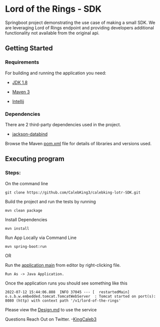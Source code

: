 # Lord of the Rings - SDK

Springboot project demonstrating the use case of making a small SDK. We are leveraging Lord of Rings endpoint and
providing developers additional functionality not available from the original api.

## Getting Started

### Requirements
For building and running the application you need:

* [JDK 1.8](https://www.oracle.com/java/technologies/downloads/#java8)

* [Maven 3](https://maven.apache.org/)

* [Intellij](https://www.jetbrains.com)

### Dependencies

There are 2 third-party dependencies used in the project.

* [jackson-databind](https://mvnrepository.com/artifact/com.fasterxml.jackson.core/jackson-databind)

Browse the Maven [pom.xml](https://github.com/thasanli/LordOfTheRings_SDK/blob/main/pom.xml) file for details of
libraries and versions used.

## Executing program

### Steps:

On the command line

	git clone https://github.com/CalebKing3/calebking-lotr-SDK.git

Build the project and run the tests by running

	mvn clean package

Install Dependencies

```
mvn install
```

Run App Locally via Command Line

```
mvn spring-boot:run
```

OR

Run
the [application main](https://github.com/CalebKing3/calebking-lotr-SDK/blob/main/src/main/java/com/lordofrings/sdk/LotrApplication.java)
from editor by right-clicking file.

	Run As -> Java Application. 

Once the application runs you should see something like this

	2022-07-12 15:44:06.808  INFO 37045 --- [  restartedMain] o.s.b.w.embedded.tomcat.TomcatWebServer  : Tomcat started on port(s): 8080 (http) with context path '/v1/lord-of-the-rings'

Please view the [Design.md](design.md) to use the service

Questions Reach Out on Twitter. -[KingCaleb3](https://twitter.com/KingCaleb3) 







